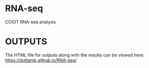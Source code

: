 # RNA-seq
COGIT RNA-seq analysis

# OUTPUTS

The HTML file for outputs along with the results can be viewed here: https://duttamk.github.io/RNA-seq/
